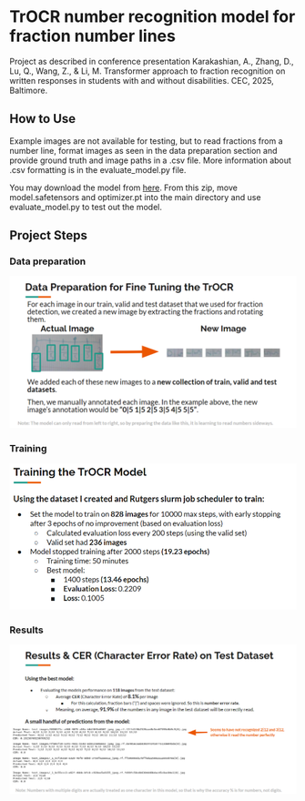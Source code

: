 # TrOCR number recognition model for fraction number lines

Project as described in conference presentation Karakashian, A., Zhang, D., Lu, Q., Wang, Z., & Li, M. Transformer approach to fraction recognition on written responses in students with and without disabilities. CEC, 2025, Baltimore.

## How to Use

Example images are not available for testing, but to read fractions from a number line, format images as seen in the data preparation section and provide ground truth and image paths in a .csv file. More information about .csv formatting is in the evaluate_model.py file. 

You may download the model from [here](https://drive.google.com/file/d/1ofcGgBAEHkxS5Zif7y7Pp73jOoz-23f6/view). From this zip, move model.safetensors and optimizer.pt into the main directory and use evaluate_model.py to test out the model.

## Project Steps

### Data preparation
![Data prep](visuals/image1.png)

### Training
![Training](visuals/image2.png)

### Results
![Results](visuals/image3.png)